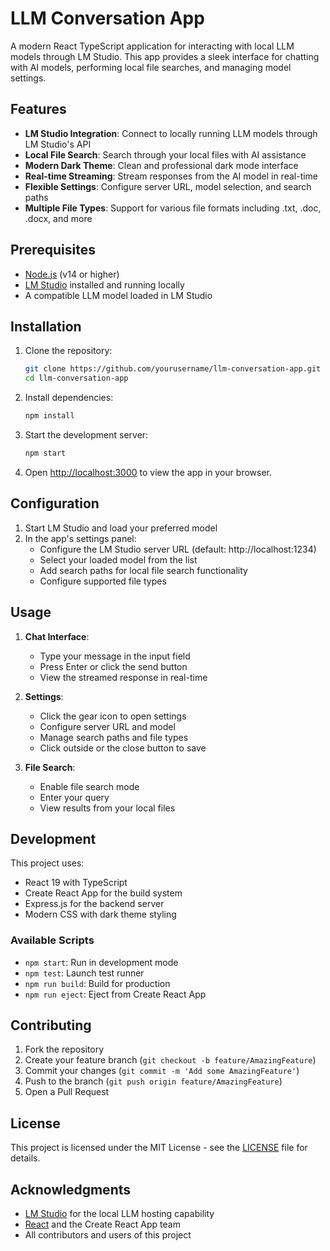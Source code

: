 # LLM Conversation App

A modern React TypeScript application for interacting with local LLM models through LM Studio. This app provides a sleek interface for chatting with AI models, performing local file searches, and managing model settings.

## Features

- **LM Studio Integration**: Connect to locally running LLM models through LM Studio's API
- **Local File Search**: Search through your local files with AI assistance
- **Modern Dark Theme**: Clean and professional dark mode interface
- **Real-time Streaming**: Stream responses from the AI model in real-time
- **Flexible Settings**: Configure server URL, model selection, and search paths
- **Multiple File Types**: Support for various file formats including .txt, .doc, .docx, and more

## Prerequisites

- [Node.js](https://nodejs.org/) (v14 or higher)
- [LM Studio](https://lmstudio.ai/) installed and running locally
- A compatible LLM model loaded in LM Studio

## Installation

1. Clone the repository:
   ```bash
   git clone https://github.com/yourusername/llm-conversation-app.git
   cd llm-conversation-app
   ```

2. Install dependencies:
   ```bash
   npm install
   ```

3. Start the development server:
   ```bash
   npm start
   ```

4. Open [http://localhost:3000](http://localhost:3000) to view the app in your browser.

## Configuration

1. Start LM Studio and load your preferred model
2. In the app's settings panel:
   - Configure the LM Studio server URL (default: http://localhost:1234)
   - Select your loaded model from the list
   - Add search paths for local file search functionality
   - Configure supported file types

## Usage

1. **Chat Interface**:
   - Type your message in the input field
   - Press Enter or click the send button
   - View the streamed response in real-time

2. **Settings**:
   - Click the gear icon to open settings
   - Configure server URL and model
   - Manage search paths and file types
   - Click outside or the close button to save

3. **File Search**:
   - Enable file search mode
   - Enter your query
   - View results from your local files

## Development

This project uses:
- React 19 with TypeScript
- Create React App for the build system
- Express.js for the backend server
- Modern CSS with dark theme styling

### Available Scripts

- `npm start`: Run in development mode
- `npm test`: Launch test runner
- `npm run build`: Build for production
- `npm run eject`: Eject from Create React App

## Contributing

1. Fork the repository
2. Create your feature branch (`git checkout -b feature/AmazingFeature`)
3. Commit your changes (`git commit -m 'Add some AmazingFeature'`)
4. Push to the branch (`git push origin feature/AmazingFeature`)
5. Open a Pull Request

## License

This project is licensed under the MIT License - see the [LICENSE](LICENSE) file for details.

## Acknowledgments

- [LM Studio](https://lmstudio.ai/) for the local LLM hosting capability
- [React](https://reactjs.org/) and the Create React App team
- All contributors and users of this project
